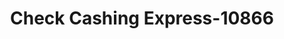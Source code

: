 ---
f_zip-code: 37312
f_state-code: TN
title: Check Cashing Express-10866
f_phone: 423-559-0005
f_city-only: Cleveland
f_address: 2865 Keith Street Nw Cleveland
f_location-unique-id: '10866'
slug: check-cashing-express-10866
updated-on: '2024-05-30T13:46:58.046Z'
created-on: '2024-05-30T13:36:59.803Z'
published-on: '2024-05-30T13:54:32.469Z'
f_city-state: cms/city/cleveland-tn.md
f_company: cms/company/check-cashing-express.md
f_state: cms/state/tennessee.md
layout: '[payday-loan].html'
tags: payday-loan
---